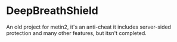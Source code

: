 # DeepBreathShield
An old project for metin2, it's an anti-cheat it includes server-sided protection and many other features, but itsn't completed.
